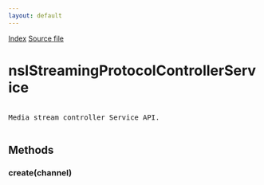 ```yaml
---
layout: default
---
```

<div id='links'><a href="../index.html">Index</a>
<a href="http://dxr.mozilla.org/mozilla-central/source/netwerk/base/public/nsIStreamingProtocolService.idl">Source file</a>
</div>

# nsIStreamingProtocolControllerService #
<pre>  
Media stream controller Service API.  
  
</pre>
## Methods ##

### create(channel) ###
